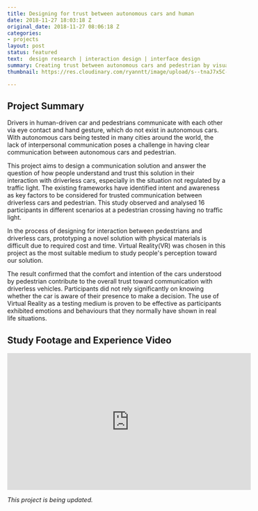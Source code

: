 ```yaml
---
title: Designing for trust between autonomous cars and human
date: 2018-11-27 18:03:18 Z
original_date: 2018-11-27 08:06:18 Z
categories:
- projects
layout: post
status: featured
text:  design research | interaction design | interface design
summary: Creating trust between autonomous cars and pedestrian by visualising intention and awareness.
thumbnail: https://res.cloudinary.com/ryanntt/image/upload/s--tnaJ7x5C--/v1543381304/light-wave/light-wave-thumbnail.png

---
```


## Project Summary

Drivers in human-driven car and pedestrians communicate with each other via eye contact and hand gesture, which do not exist in autonomous cars. With autonomous cars being tested in many cities around the world, the lack of interpersonal communication poses a challenge in having clear communication between autonomous cars and pedestrian.

This project aims to design a communication solution and answer the question of how people understand and trust this solution in their interaction with driverless cars, especially in the situation not regulated by a traffic light. The existing frameworks have identified intent and awareness as key factors to be considered for trusted communication between driverless cars and pedestrian. This study observed and analysed 16 participants in different scenarios at a pedestrian crossing having no traffic light.

In the process of designing for interaction between pedestrians and driverless cars, prototyping a novel solution with physical materials is difficult due to required cost and time. Virtual Reality(VR) was chosen in this project as the most suitable medium to study people's perception toward our solution.

The result confirmed that the comfort and intention of the cars understood by pedestrian contribute to the overall trust toward communication with driverless vehicles. Participants did not rely significantly on knowing whether the car is aware of their presence to make a decision. The use of Virtual Reality as a testing medium is proven to be effective as participants exhibited emotions and behaviours that they normally have shown in real life situations.

## Study Footage and Experience Video

<div class="my-video [vimeo, widescreen]">
    <iframe width="560" height="315" src="https://www.youtube.com//embed/videoseries?list=PL-kCG1y2NE9RBZv9enPFyi_J4P6HqNrsF&loop=1&autoplay=1&modestbranding=1" frameborder="0" allow="accelerometer; autoplay; encrypted-media; gyroscope; picture-in-picture" allowfullscreen></iframe>
</div>

*This project is being updated.*
